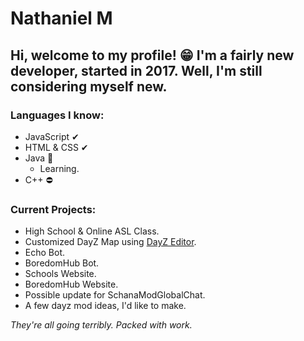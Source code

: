 # Nathaniel M
Hi, welcome to my profile! 😁 I'm a fairly new developer, started in 2017. Well, I'm still considering myself new.
---
### Languages I know:
* JavaScript ✔
* HTML & CSS ✔
* Java 📑
	* Learning.
* C++ ⛔

### Current Projects:
* High School & Online ASL Class.
* Customized DayZ Map using [DayZ Editor](https://github.com/InclementDab/DayZ-Editor).
* Echo Bot.
* BoredomHub Bot.
* Schools Website.
* BoredomHub Website.
* Possible update for SchanaModGlobalChat.
* A few dayz mod ideas, I'd like to make.

*They're all going terribly. Packed with work.*
